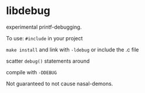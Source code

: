 # libdebug
experimental printf-debugging.

To use:
``#include`` in your project

``make install`` and link with `-ldebug` or include the .c file

scatter ``debug()`` statements around

compile with ``-DDEBUG``


Not guaranteed to not cause nasal-demons.
